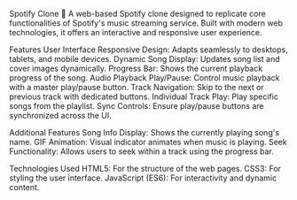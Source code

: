 Spotify Clone 🎵
A web-based Spotify clone designed to replicate core functionalities of Spotify's music streaming service. Built with modern web technologies, it offers an interactive and responsive user experience.

Features
User Interface
Responsive Design: Adapts seamlessly to desktops, tablets, and mobile devices.
Dynamic Song Display: Updates song list and cover images dynamically.
Progress Bar: Shows the current playback progress of the song.
Audio Playback
Play/Pause: Control music playback with a master play/pause button.
Track Navigation: Skip to the next or previous track with dedicated buttons.
Individual Track Play: Play specific songs from the playlist.
Sync Controls: Ensure play/pause buttons are synchronized across the UI.

Additional Features
Song Info Display: Shows the currently playing song's name.
GIF Animation: Visual indicator animates when music is playing.
Seek Functionality: Allows users to seek within a track using the progress bar.

Technologies Used
HTML5: For the structure of the web pages.
CSS3: For styling the user interface.
JavaScript (ES6): For interactivity and dynamic content.
